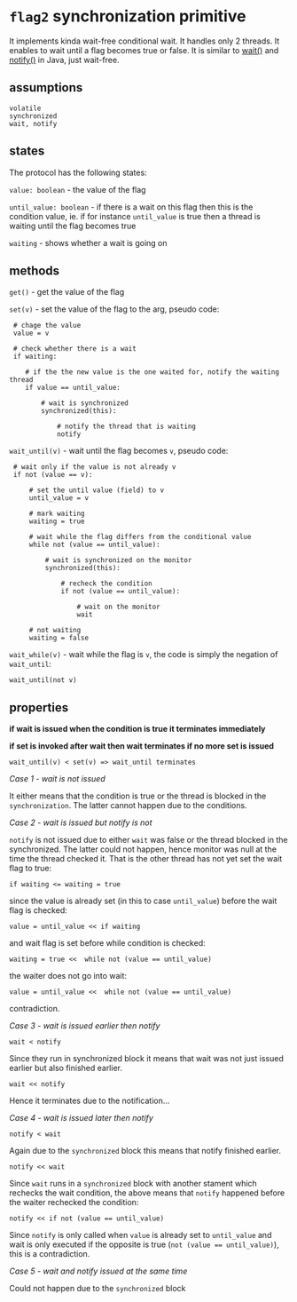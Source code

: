 `flag2` synchronization primitive
==

It implements kinda wait-free conditional wait. It handles only 2 threads. It enables to wait until a flag becomes true or false. It is similar to [wait()](http://docs.oracle.com/javase/7/docs/api/java/lang/Object.html#wait%28%29) and [notify()](http://docs.oracle.com/javase/7/docs/api/java/lang/Object.html#notify%28%29) in Java, just wait-free.

assumptions 
--

    volatile
    synchronized
    wait, notify

states
--

The protocol has the following states:

`value: boolean` - the value of the flag

`until_value: boolean` - if there is a wait on this flag then this is the condition value, ie. if for instance `until_value` is true then a thread is waiting until the flag becomes true

`waiting` - shows whether a wait is going on


methods
--

`get()` - get the value of the flag

`set(v)` - set the value of the flag to the arg, pseudo code:

     # chage the value
     value = v

     # check whether there is a wait
     if waiting:

        # if the the new value is the one waited for, notify the waiting thread
        if value == until_value:

            # wait is synchronized
            synchronized(this): 

                # notify the thread that is waiting
                notify


`wait_until(v)` - wait until the flag becomes `v`, pseudo code:  

     # wait only if the value is not already v
     if not (value == v):

         # set the until value (field) to v
         until_value = v

         # mark waiting
         waiting = true

         # wait while the flag differs from the conditional value
         while not (value == until_value): 

             # wait is synchronized on the monitor
             synchronized(this):
             
                 # recheck the condition
                 if not (value == until_value): 

                     # wait on the monitor
                     wait

         # not waiting
         waiting = false


`wait_while(v)` - wait while the flag is `v`, the code is simply the negation of `wait_until`:

    wait_until(not v) 


properties
--

**if wait is issued when the condition is true it terminates immediately**

**if set is invoked after wait then wait terminates if no more set is issued**

    wait_until(v) < set(v) => wait_until terminates 


*Case 1 - wait is not issued*

It either means that the condition is true or the thread is blocked in the` synchronization`. The latter cannot happen due to the conditions.


*Case 2 - wait is issued but notify is not*

`notify` is not issued due to either `wait` was false or the thread blocked in the synchronized. The latter could not happen, hence monitor was null at the time the thread checked it. That is the other thread has not yet set the wait flag to true:

    if waiting <= waiting = true

since the value is already set (in this to case `until_value`) before the wait flag is checked:

    value = until_value << if waiting

and wait flag is set before while condition is checked:

    waiting = true <<  while not (value == until_value)

the waiter does not go into wait:

    value = until_value <<  while not (value == until_value)

contradiction.

*Case 3 - wait is issued earlier then notify*

    wait < notify

Since they run in synchronized block it means that wait was not just issued earlier but also finished earlier.

    wait << notify

Hence it terminates due to the notification...


*Case 4 - wait is issued later then notify*

    notify < wait

Again due to the `synchronized` block this means that notify finished earlier.

    notify << wait

Since `wait` runs in a `synchronized` block with another stament which rechecks the wait condition, the above means that `notify` happened before the waiter rechecked the condition:

    notify << if not (value == until_value)

Since `notify` is only called when `value` is already set to `until_value` and wait is only executed if the opposite is true (`not (value == until_value)`), this is a contradiction.


*Case 5 - wait and notify issued at the same time*

Could not happen due to the `synchronized` block